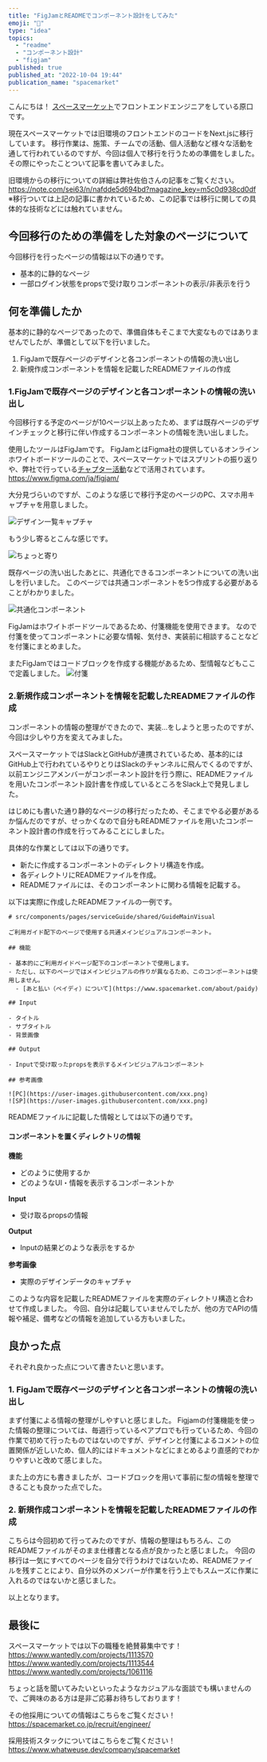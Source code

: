 ```yaml
---
title: "FigJamとREADMEでコンポーネント設計をしてみた"
emoji: "📝"
type: "idea"
topics:
  - "readme"
  - "コンポーネント設計"
  - "figjam"
published: true
published_at: "2022-10-04 19:44"
publication_name: "spacemarket"
---
```


こんにちは！
[スペースマーケット](https://www.spacemarket.com/)でフロントエンドエンジニアをしている原口です。

現在スペースマーケットでは旧環境のフロントエンドのコードをNext.jsに移行しています。
移行作業は、施策、チームでの活動、個人活動など様々な活動を通して行われているのですが、今回は個人で移行を行うための準備をしました。
その際にやったことついて記事を書いてみました。

旧環境からの移行についての詳細は弊社佐伯さんの記事をご覧ください。
https://note.com/sei63/n/nafdde5d694bd?magazine_key=m5c0d938cd0df
※移行ついては上記の記事に書かれているため、この記事では移行に関しての具体的な技術などには触れていません。

## 今回移行のための準備をした対象のページについて
今回移行を行ったページの情報は以下の通りです。

- 基本的に静的なページ
- 一部ログイン状態をpropsで受け取りコンポーネントの表示/非表示を行う

## 何を準備したか
基本的に静的なページであったので、準備自体もそこまで大変なものではありませんでしたが、準備として以下を行いました。

1. FigJamで既存ページのデザインと各コンポーネントの情報の洗い出し
2. 新規作成コンポーネントを情報を記載したREADMEファイルの作成

### 1.FigJamで既存ページのデザインと各コンポーネントの情報の洗い出し
今回移行する予定のページが10ページ以上あったため、まずは既存ページのデザインチェックと移行に伴い作成するコンポーネントの情報を洗い出しました。

使用したツールはFigJamです。
FigJamとはFigma社の提供しているオンラインホワイトボードツールのことで、スペースマーケットではスプリントの振り返りや、弊社で行っている[チャプター活動](https://note.com/narihara/n/n9e84e31fb967?magazine_key=m5c0d938cd0df)などで活用されています。
https://www.figma.com/ja/figjam/

大分見づらいのですが、このような感じで移行予定のページのPC、スマホ用キャプチャを用意しました。

![デザイン一覧キャプチャ](https://storage.googleapis.com/zenn-user-upload/47898d9e828b-20220930.png)

もう少し寄るとこんな感じです。

![ちょっと寄り](https://storage.googleapis.com/zenn-user-upload/0472dbd0f6a0-20220930.png)

既存ページの洗い出したあとに、共通化できるコンポーネントについての洗い出しを行いました。
このページでは共通コンポーネントを5つ作成する必要があることがわかりました。

![共通化コンポーネント](https://storage.googleapis.com/zenn-user-upload/cec06f538f3a-20220930.png)

FigJamはホワイトボードツールであるため、付箋機能を使用できます。
なので付箋を使ってコンポーネントに必要な情報、気付き、実装前に相談することなどを付箋にまとめました。

またFigJamではコードブロックを作成する機能があるため、型情報などもここで定義しました。
![付箋](https://storage.googleapis.com/zenn-user-upload/db89e4504af7-20220930.png)

### 2.新規作成コンポーネントを情報を記載したREADMEファイルの作成
コンポーネントの情報の整理ができたので、実装...をしようと思ったのですが、今回は少しやり方を変えてみました。

スペースマーケットではSlackとGitHubが連携されているため、基本的にはGitHub上で行われているやりとりはSlackのチャンネルに飛んでくるのですが、以前エンジニアメンバーがコンポーネント設計を行う際に、READMEファイルを用いたコンポーネント設計書を作成しているところをSlack上で発見しました。

はじめにも書いた通り静的なページの移行だったため、そこまでやる必要があるか悩んだのですが、せっかくなので自分もREADMEファイルを用いたコンポーネント設計書の作成を行ってみることにしました。

具体的な作業としては以下の通りです。
- 新たに作成するコンポーネントのディレクトリ構造を作成。
- 各ディレクトリにREADMEファイルを作成。
- READMEファイルには、そのコンポーネントに関わる情報を記載する。

以下は実際に作成したREADMEファイルの一例です。

```md:<src/components/pages/serviceGuide/shared/GuideMainVisual/README.md>
# src/components/pages/serviceGuide/shared/GuideMainVisual

ご利用ガイド配下のページで使用する共通メインビジュアルコンポーネント。

## 機能

- 基本的にご利用ガイドページ配下のコンポーネントで使用します。
- ただし、以下のページではメインビジュアルの作りが異なるため、このコンポーネントは使用しません。
  - [あと払い（ペイディ）について](https://www.spacemarket.com/about/paidy)

## Input

- タイトル
- サブタイトル
- 背景画像

## Output

- Inputで受け取ったpropsを表示するメインビジュアルコンポーネント

## 参考画像

![PC](https://user-images.githubusercontent.com/xxx.png)
![SP](https://user-images.githubusercontent.com/xxx.png)
```

READMEファイルに記載した情報としては以下の通りです。
#### コンポーネントを置くディレクトリの情報
**機能**
- どのように使用するか
- どのようなUI・情報を表示するコンポーネントか

**Input**
- 受け取るpropsの情報

**Output**
- Inputの結果どのような表示をするか

**参考画像**
- 実際のデザインデータのキャプチャ

このような内容を記載したREADMEファイルを実際のディレクトリ構造と合わせて作成しました。
今回、自分は記載していませんでしたが、他の方でAPIの情報や補足、備考などの情報を追加している方もいました。

## 良かった点
それぞれ良かった点について書きたいと思います。
### 1. FigJamで既存ページのデザインと各コンポーネントの情報の洗い出し
まず付箋による情報の整理がしやすいと感じました。
Figjamの付箋機能を使った情報の整理については、毎週行っているペアプロでも行っているため、今回の作業で初めて行ったものではないのですが、デザインと付箋によるコメントの位置関係が近しいため、個人的にはドキュメントなどにまとめるより直感的でわかりやすいと改めて感じました。

また上の方にも書きましたが、コードブロックを用いて事前に型の情報を整理できることも良かった点でした。

### 2. 新規作成コンポーネントを情報を記載したREADMEファイルの作成
こちらは今回初めて行ってみたのですが、情報の整理はもちろん、このREADMEファイルがそのまま仕様書となる点が良かったと感じました。
今回の移行は一気にすべてのページを自分で行うわけではないため、READMEファイルを残すことにより、自分以外のメンバーが作業を行う上でもスムーズに作業に入れるのではないかと感じました。

以上となります。

## 最後に

スペースマーケットでは以下の職種を絶賛募集中です！
https://www.wantedly.com/projects/1113570
https://www.wantedly.com/projects/1113544
https://www.wantedly.com/projects/1061116

ちょっと話を聞いてみたいといったようなカジュアルな面談でも構いませんので、ご興味のある方は是非ご応募お待ちしております！

その他採用についての情報はこちらをご覧ください！
https://spacemarket.co.jp/recruit/engineer/

採用技術スタックについてはこちらをご覧ください！
https://www.whatweuse.dev/company/spacemarket